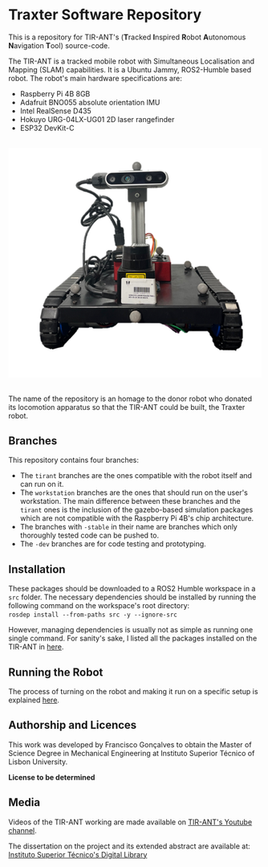 # Traxter Software Repository
This is a repository for TIR-ANT's (**T**racked **I**nspired **R**obot **A**utonomous **N**avigation **T**ool) source-code.

The TIR-ANT is a tracked mobile robot with Simultaneous Localisation and Mapping (SLAM) capabilities. It is a Ubuntu Jammy, ROS2-Humble based robot. The robot's main hardware specifications are:
- Raspberry Pi 4B 8GB
- Adafruit BNO055 absolute orientation IMU
- Intel RealSense D435
- Hokuyo URG-04LX-UG01 2D laser rangefinder
- ESP32 DevKit-C

&nbsp;
![TIR-ANT](TIR-ANT.png)
&nbsp;  

The name of the repository is an homage to the donor robot who donated its locomotion apparatus so that the TIR-ANT could be built, the Traxter robot.

## Branches

This repository contains four branches:
- The ```tirant``` branches are the ones compatible with the robot itself and can run on it.
- The ```workstation``` branches are the ones that should run on the user's workstation. The main difference between these branches and the ```tirant``` ones is the inclusion of the gazebo-based simulation packages which are not compatible with the Raspberry Pi 4B's chip architecture.
- The branches with ```-stable``` in their name are branches which only thoroughly tested code can be pushed to.
- The ```-dev``` branches are for code testing and prototyping.

## Installation

These packages should be downloaded to a ROS2 Humble workspace in a ```src``` folder. The necessary dependencies should be installed by running the following command on the workspace's root directory:  
```rosdep install --from-paths src -y --ignore-src```  

However, managing dependencies is usually not as simple as running one single command. For sanity's sake, I listed all the packages installed on the TIR-ANT in [here](Installation.md).

## Running the Robot
The process of turning on the robot and making it run on a specific setup is explained [here](RunningTheRobot.md).


## Authorship and Licences

This work was developed by Francisco Gonçalves to obtain the Master of Science Degree in Mechanical Engineering at Instituto Superior Técnico of Lisbon University.

**License to be determined**

## Media

Videos of the TIR-ANT working are made available on [TIR-ANT's Youtube channel](https://www.youtube.com/channel/UCXVvlVw6OO0v1a0kCItt89w).

The dissertation on the project and its extended abstract are available at: [Instituto Superior Técnico's Digital Library](https://scholar.tecnico.ulisboa.pt/records/irGu-6ShIq7HTtxfuSsroVc8BTfj2L3tptYV)

